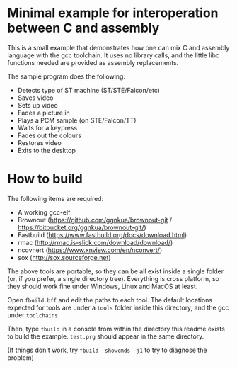 # Minimal example for interoperation between C and assembly

This is a small example that demonstrates how one can mix C and assembly language with the gcc toolchain. It uses no library calls, and the little libc functions needed are provided as assembly replacements.

The sample program does the following:

- Detects type of ST machine (ST/STE/Falcon/etc)
- Saves video
- Sets up video
- Fades a picture in
- Plays a PCM sample (on STE/Falcon/TT)
- Waits for a keypress
- Fades out the colours
- Restores video
- Exits to the desktop

# How to build

The following items are required:

- A working gcc-elf
- Brownout (https://github.com/ggnkua/brownout-git / https://bitbucket.org/ggnkua/brownout-git/)
- Fastbuild (https://www.fastbuild.org/docs/download.html)
- rmac (http://rmac.is-slick.com/download/download/)
- ncovnert (https://www.xnview.com/en/nconvert/)
- sox (http://sox.sourceforge.net)

The above tools are portable, so they can be all exist inside a single folder (or, if you prefer, a single directory tree). Everything is cross platform, so they should work fine under Windows, Linux and MacOS at least.

Open ```fbuild.bff``` and edit the paths to each tool. The default locations expected for tools are under a ```tools``` folder inside this directory, and the gcc under ```toolchains```

Then, type ```fbuild``` in a console from within the directory this readme exists to build the example. ```test.prg``` should appear in the same directory.

(If things don't work, try ```fbuild -showcmds -j1``` to try to diagnose the problem)


